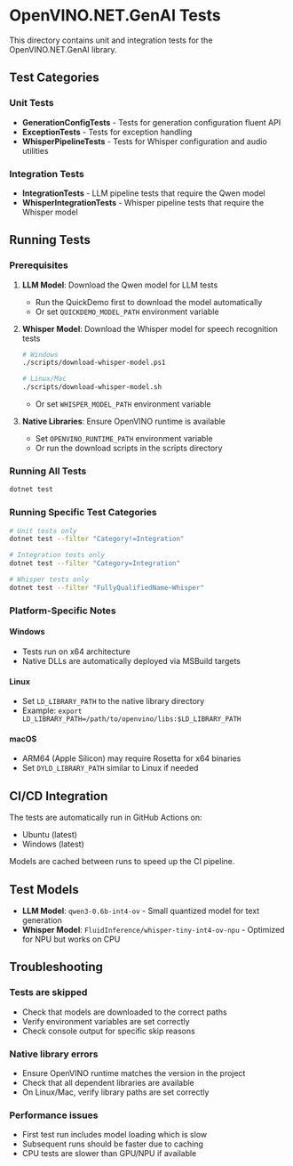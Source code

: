 # OpenVINO.NET.GenAI Tests

This directory contains unit and integration tests for the OpenVINO.NET.GenAI library.

## Test Categories

### Unit Tests
- **GenerationConfigTests** - Tests for generation configuration fluent API
- **ExceptionTests** - Tests for exception handling
- **WhisperPipelineTests** - Tests for Whisper configuration and audio utilities

### Integration Tests
- **IntegrationTests** - LLM pipeline tests that require the Qwen model
- **WhisperIntegrationTests** - Whisper pipeline tests that require the Whisper model

## Running Tests

### Prerequisites

1. **LLM Model**: Download the Qwen model for LLM tests
   - Run the QuickDemo first to download the model automatically
   - Or set `QUICKDEMO_MODEL_PATH` environment variable

2. **Whisper Model**: Download the Whisper model for speech recognition tests
   ```bash
   # Windows
   ./scripts/download-whisper-model.ps1
   
   # Linux/Mac
   ./scripts/download-whisper-model.sh
   ```
   - Or set `WHISPER_MODEL_PATH` environment variable

3. **Native Libraries**: Ensure OpenVINO runtime is available
   - Set `OPENVINO_RUNTIME_PATH` environment variable
   - Or run the download scripts in the scripts directory

### Running All Tests
```bash
dotnet test
```

### Running Specific Test Categories
```bash
# Unit tests only
dotnet test --filter "Category!=Integration"

# Integration tests only
dotnet test --filter "Category=Integration"

# Whisper tests only
dotnet test --filter "FullyQualifiedName~Whisper"
```

### Platform-Specific Notes

#### Windows
- Tests run on x64 architecture
- Native DLLs are automatically deployed via MSBuild targets

#### Linux
- Set `LD_LIBRARY_PATH` to the native library directory
- Example: `export LD_LIBRARY_PATH=/path/to/openvino/libs:$LD_LIBRARY_PATH`

#### macOS
- ARM64 (Apple Silicon) may require Rosetta for x64 binaries
- Set `DYLD_LIBRARY_PATH` similar to Linux if needed

## CI/CD Integration

The tests are automatically run in GitHub Actions on:
- Ubuntu (latest)
- Windows (latest)

Models are cached between runs to speed up the CI pipeline.

## Test Models

- **LLM Model**: `qwen3-0.6b-int4-ov` - Small quantized model for text generation
- **Whisper Model**: `FluidInference/whisper-tiny-int4-ov-npu` - Optimized for NPU but works on CPU

## Troubleshooting

### Tests are skipped
- Check that models are downloaded to the correct paths
- Verify environment variables are set correctly
- Check console output for specific skip reasons

### Native library errors
- Ensure OpenVINO runtime matches the version in the project
- Check that all dependent libraries are available
- On Linux/Mac, verify library paths are set correctly

### Performance issues
- First test run includes model loading which is slow
- Subsequent runs should be faster due to caching
- CPU tests are slower than GPU/NPU if available